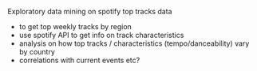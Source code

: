 Exploratory data mining on spotify top tracks data
- to get top weekly tracks by region
- use spotify API to get info on track characteristics
- analysis on how top tracks / characteristics (tempo/danceability) vary by country
- correlations with current events etc?